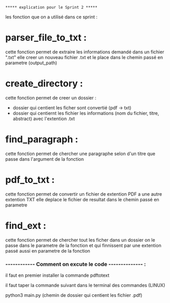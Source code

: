 
    ***** explication pour le Sprint 2 *****

les fonction que on a utilisé dans ce sprint :

# parser_file_to_txt : 
cette fonction permet de extraire les informations demandé dans un fichier ".txt" 
elle creer un nouveau fichier .txt et le place dans le chemin passé en parametre (output_path)

# create_directory :
cette fonction permet de creer un dossier :

- dossier qui centient les ficher sont convertié (pdf -> txt)
- dossier qui centiernt les fichier les informations (nom du fichier, titre, abstract) avec l'extention .txt

# find_paragraph :
cette fonction permet de chercher une paragraphe selon d'un titre que passe dans l'argument de la fonction 

# pdf_to_txt :
cette fonction permet de convertir un fichier de extention PDF a une autre extention TXT
elle deplace le fichier de resultat dans le chemin passé en parametre

# find_ext : 
cette fonction permet de chercher tout les ficher dans un dossier on le passe dans le parametre de la fonction 
et qui finnissent par une extention passé aussi en parametre de la fonction 








### ------------ Comment on excute le code --------------  :

il faut en premier installer la commande pdftotext

il faut taper la commande suivant dans le terminal des commandes (LINUX) 

python3 main.py (chemin de dossier qui centient les fichier .pdf) 